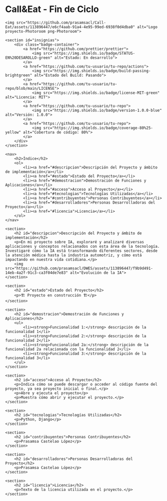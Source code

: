 <!DOCTYPE html>
<html lang="es">

<head>
    <meta charset="UTF-8">
    <meta name="viewport" content="width=device-width, initial-scale=1.0">
    <title>Call&Eat - Fin de Ciclo</title>
</head>

<body>
    <h1>Call&Eat - Fin de Ciclo</h1>

    <img src="https://github.com/prasamsacl/Call-Eat/assets/113896447/e6cf4aab-91a4-4e95-99ed-6938f0d4dba0" alt="Logo proyecto-Photoroom png-Photoroom">

    <section id="insignias">
        <div class="badge-container">
            <a href="https://github.com/prettier/prettier">
                <img src="https://img.shields.io/badge/STATUS-EN%20DESAROLLO-green" alt="Estado: En desarrollo">
            </a>
            <a href="https://github.com/tu-usuario/tu-repo/actions">
                <img src="https://img.shields.io/badge/build-passing-brightgreen" alt="Estado del Build: Pasando">
            </a>
            <a href="https://github.com/tu-usuario/tu-repo/blob/main/LICENSE">
                <img src="https://img.shields.io/badge/license-MIT-green" alt="Licencia: MIT">
            </a>
            <a href="https://github.com/tu-usuario/tu-repo">
                <img src="https://img.shields.io/badge/version-1.0.0-blue" alt="Versión: 1.0.0">
            </a>
            <a href="https://github.com/tu-usuario/tu-repo">
                <img src="https://img.shields.io/badge/coverage-80%25-yellow" alt="Cobertura de código: 80%">
            </a>
        </div>
    </section>

    <nav>
        <h2>Índice</h2>
        <ol>
            <li><a href="#descripcion">Descripción del Proyecto y ámbito de implementación</a></li>
            <li><a href="#estado">Estado del Proyecto</a></li>
            <li><a href="#demostracion">Demostración de Funciones y Aplicaciones</a></li>
            <li><a href="#acceso">Acceso al Proyecto</a></li>
            <li><a href="#tecnologias">Tecnologías Utilizadas</a></li>
            <li><a href="#contribuyentes">Personas Contribuyentes</a></li>
            <li><a href="#desarrolladores">Personas Desarrolladoras del Proyecto</a></li>
            <li><a href="#licencia">Licencia</a></li>
        </ol>
    </nav>

    <section>
        <h2 id="descripcion">Descripción del Proyecto y ámbito de implementación</h2>
        <p>En mi proyecto sobre IA, exploraré y analizaré diversas aplicaciones y conceptos relacionados con esta área de la tecnología. Investigaré cómo la IA está transformando diferentes sectores, desde la atención médica hasta la industria automotriz, y cómo está impactando en nuestra vida cotidiana.</p>
        <img src="https://github.com/prasamsacl/DWES/assets/113896447/f9b9d491-14eb-4a2f-91c3-ca3f04de7e83" alt="Evolución de la IA">
    </section>

    <section>
        <h2 id="estado">Estado del Proyecto</h2>
        <p>🏗️ Proyecto en construcción 🏗️</p>
    </section>

    <section>
        <h2 id="demostracion">Demostración de Funciones y Aplicaciones</h2>
        <ul>
            <li><strong>Funcionalidad 1:</strong> descripción de la funcionalidad 1</li>
            <li><strong>Funcionalidad 2:</strong> descripción de la funcionalidad 2</li>
            <li><strong>Funcionalidad 2a:</strong> descripción de la funcionalidad 2a relacionada con la funcionalidad 2</li>
            <li><strong>Funcionalidad 3:</strong> descripción de la funcionalidad 3</li>
        </ul>
    </section>

    <section>
        <h2 id="acceso">Acceso al Proyecto</h2>
        <p>Indica cómo se puede descargar o acceder al código fuente del proyecto, ya sea proyecto inicial o final.</p>
        <p>Abre y ejecuta el proyecto</p>
        <p>Muestra cómo abrir y ejecutar el proyecto.</p>
    </section>

    <section>
        <h2 id="tecnologias">Tecnologías Utilizadas</h2>
        <p>Python, Django</p>
    </section>

    <section>
        <h2 id="contribuyentes">Personas Contribuyentes</h2>
        <p>Prasamsa Castelao López</p>
    </section>

    <section>
        <h2 id="desarrolladores">Personas Desarrolladoras del Proyecto</h2>
        <p>Prasamsa Castelao López</p>
    </section>

    <section>
        <h2 id="licencia">Licencia</h2>
        <p>Texto de la licencia utilizada en el proyecto.</p>
    </section>
</body>

</html>


